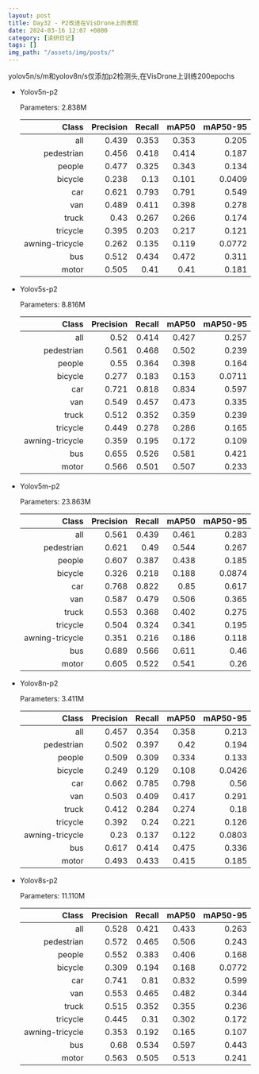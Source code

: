 ```yaml
---
layout: post
title: Day32 - P2改进在VisDrone上的表现
date: 2024-03-16 12:07 +0800
category: [读研日记]
tags: []
img_path: "/assets/img/posts/"
---
```


yolov5n/s/m和yolov8n/s仅添加p2检测头,在VisDrone上训练200epochs

- Yolov5n-p2

    Parameters: 2.838M

    |                Class|  Precision|     Recall|      mAP50|   mAP50-95|
    |                 ---:|       ---:|       ---:|       ---:|       ---:|
    |                  all|      0.439|      0.353|      0.353|      0.205|
    |           pedestrian|      0.456|      0.418|      0.414|      0.187|
    |               people|      0.477|      0.325|      0.343|      0.134|
    |              bicycle|      0.238|       0.13|      0.101|     0.0409|
    |                  car|      0.621|      0.793|      0.791|      0.549|
    |                  van|      0.489|      0.411|      0.398|      0.278|
    |                truck|       0.43|      0.267|      0.266|      0.174|
    |             tricycle|      0.395|      0.203|      0.217|      0.121|
    |      awning-tricycle|      0.262|      0.135|      0.119|     0.0772|
    |                  bus|      0.512|      0.434|      0.472|      0.311|
    |                motor|      0.505|       0.41|       0.41|      0.181|

- Yolov5s-p2

    Parameters: 8.816M

    |                Class|  Precision|     Recall|      mAP50|   mAP50-95|
    |                 ---:|       ---:|       ---:|       ---:|       ---:|
    |                  all|       0.52|      0.414|      0.427|      0.257|
    |           pedestrian|      0.561|      0.468|      0.502|      0.239|
    |               people|       0.55|      0.364|      0.398|      0.164|
    |              bicycle|      0.277|      0.183|      0.153|     0.0711|
    |                  car|      0.721|      0.818|      0.834|      0.597|
    |                  van|      0.549|      0.457|      0.473|      0.335|
    |                truck|      0.512|      0.352|      0.359|      0.239|
    |             tricycle|      0.449|      0.278|      0.286|      0.165|
    |      awning-tricycle|      0.359|      0.195|      0.172|      0.109|
    |                  bus|      0.655|      0.526|      0.581|      0.421|
    |                motor|      0.566|      0.501|      0.507|      0.233|

- Yolov5m-p2

    Parameters: 23.863M

    |                Class|  Precision|     Recall|      mAP50|   mAP50-95|
    |                 ---:|       ---:|       ---:|       ---:|       ---:|
    |                  all|      0.561|      0.439|      0.461|      0.283|
    |           pedestrian|      0.621|       0.49|      0.544|      0.267|
    |               people|      0.607|      0.387|      0.438|      0.185|
    |              bicycle|      0.326|      0.218|      0.188|     0.0874|
    |                  car|      0.768|      0.822|       0.85|      0.617|
    |                  van|      0.587|      0.479|      0.506|      0.365|
    |                truck|      0.553|      0.368|      0.402|      0.275|
    |             tricycle|      0.504|      0.324|      0.341|      0.195|
    |      awning-tricycle|      0.351|      0.216|      0.186|      0.118|
    |                  bus|      0.689|      0.566|      0.611|       0.46|
    |                motor|      0.605|      0.522|      0.541|       0.26|

- Yolov8n-p2

    Parameters: 3.411M

    |                Class|  Precision|     Recall|      mAP50|   mAP50-95|
    |                 ---:|       ---:|       ---:|       ---:|       ---:|
    |                  all|      0.457|      0.354|      0.358|      0.213|
    |           pedestrian|      0.502|      0.397|       0.42|      0.194|
    |               people|      0.509|      0.309|      0.334|      0.133|
    |              bicycle|      0.249|      0.129|      0.108|     0.0426|
    |                  car|      0.662|      0.785|      0.798|       0.56|
    |                  van|      0.503|      0.409|      0.417|      0.291|
    |                truck|      0.412|      0.284|      0.274|       0.18|
    |             tricycle|      0.392|       0.24|      0.221|      0.126|
    |      awning-tricycle|       0.23|      0.137|      0.122|     0.0803|
    |                  bus|      0.617|      0.414|      0.475|      0.336|
    |                motor|      0.493|      0.433|      0.415|      0.185|

- Yolov8s-p2

    Parameters: 11.110M

    |                Class|  Precision|     Recall|      mAP50|   mAP50-95|
    |                 ---:|       ---:|       ---:|       ---:|       ---:|
    |                  all|      0.528|      0.421|      0.433|      0.263|
    |           pedestrian|      0.572|      0.465|      0.506|      0.243|
    |               people|      0.552|      0.383|      0.406|      0.168|
    |              bicycle|      0.309|      0.194|      0.168|     0.0772|
    |                  car|      0.741|       0.81|      0.832|      0.599|
    |                  van|      0.553|      0.465|      0.482|      0.344|
    |                truck|      0.515|      0.352|      0.355|      0.236|
    |             tricycle|      0.445|       0.31|      0.302|      0.172|
    |      awning-tricycle|      0.353|      0.192|      0.165|      0.107|
    |                  bus|       0.68|      0.534|      0.597|      0.443|
    |                motor|      0.563|      0.505|      0.513|      0.241|
